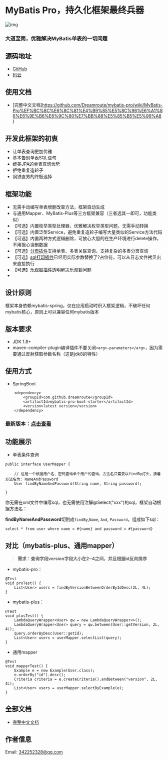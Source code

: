 # MyBatis Pro，持久化框架最终兵器
![img](https://alidocs.oss-cn-zhangjiakou.aliyuncs.com/res/Wmeona977bbQnXxj/img/696fcaff-4228-45cd-9f1f-12573108eeb9.png)
### **大道至简，优雅解决MyBatis单表的一切问题**

## **源码地址**
- [GitHub](https://github.com/Dreamroute/mybatis-pro.git)
- [码云](https://gitee.com/Dreamroute/mybatis-pro)

## 使用文档

- [完整中文文档]https://github.com/Dreamroute/mybatis-pro/wiki/MyBatis-Pro%EF%BC%8C%E6%8C%81%E4%B9%85%E5%8C%96%E6%A1%86%E6%9E%B6%E6%9C%80%E7%BB%88%E5%85%B5%E5%99%A8)

## **开发此框架的初衷**
- 让单表查询更加优雅
- 基本告别单表SQL语句
- 媲美JPA的单表查询优势
- 拒绝重复造轮子
- 钢铁直男的终极选择

## 框架功能

- 无需手动编写单表增删改查方法，框架自动生成
- 与通用Mapper、MyBatis-Plus等三方框架兼容（三者选其一即可，功能类似）
- 【可选】内置枚举类型处理器，优雅解决枚举类型问题，无需手动转换
- 【可选】内置泛型Service，避免重复造轮子编写大量类似的Service方法代码
- 【可选】内置两种方式逻辑删除，可放心大胆的在生产环境进行delete操作，不用担心误删数据
- 【可选】[分页插件](https://github.com/Dreamroute/pager)支持单表、多表关联查询、支持复杂的多表分页查询
- 【可选】[sql打印插件](https://github.com/Dreamroute/sqlprinter)已经用实际参数替换了?占位符，可以从日志文件拷贝出来直接执行
- 【可选】[乐观锁插件](https://github.com/Dreamroute/locker)透明解决乐观锁问题
- 
## 设计原则
  框架本身依赖mybatis-spring，仅在应用启动时织入框架逻辑，不破坏任何mybatis核心，原则上可以兼容任何mybatis版本
  
## 版本要求
  - JDK 1.8+
  - maven-compiler-plugin编译插件不要关闭`<arg>-parameters</arg>`，因为需要通过反射获取参数名称（这是jdk8的特性）

## 使用方式
- SpringBoot
```
    <dependency>
        <groupId>com.github.dreamroute</groupId>
        <artifactId>mybatis-pro-boot-starter</artifactId>
        <version>latest version</version>
    </dependency>
```
### 最新版本：[点击查看](https://search.maven.org/artifact/com.github.dreamroute/mybatis-pro-boot-starter)

## 功能展示

- 单表条件查询
```$xslt
public interface UserMapper {

    // 这是一个根据用户名、密码查询单个用户的查询，方法名只需要以findBy打头，接着方法名为: NameAndPassword
    User findByNameAndPassword(String name, String password);

}
```
你无需在xml文件中编写sql，也无需使用注解@Select("xxx")的sql，框架自动根据方法名：

**findByNameAndPassword**切割成`findBy`,`Name`, `And`, `Password`，组成如下sql：

`select * from user where name = #{name} and password = #{password}`

## 对比（mybatis-plus、通用mapper）
> **需求：查询字段version字段大小在2~4之间，并且根据id反向排序**

- mybatis-pro：
```
@Test
void proTest() {
    List<User> users = findByVersionBetweenOrderByIdDesc(2L, 4L);
}
```
- mybatis-plus：
```
@Test
void plusTest() {
    LambdaQueryWrapper<User> qw = new LambdaQueryWrapper<>();
    LambdaQueryWrapper<User> query = qw.between(User::getVersion, 2L, 4L);
    query.orderByDesc(User::getId);
    List<User> users = userMapper.selectList(query);
}
```

- 通用mapper
```
@Test
void mapperTest() {
    Example e = new Example(User.class);
    e.orderBy("id").desc();
    Criteria criteria = e.createCriteria().andBetween("version", 2L, 4L);
    List<User> users = userMapper.selectByExample(e);
}
```

## 全部文档

- [完整中文文档](https://github.com/Dreamroute/mybatis-pro/wiki)

## 作者信息
Email: 342252328@qq.com
